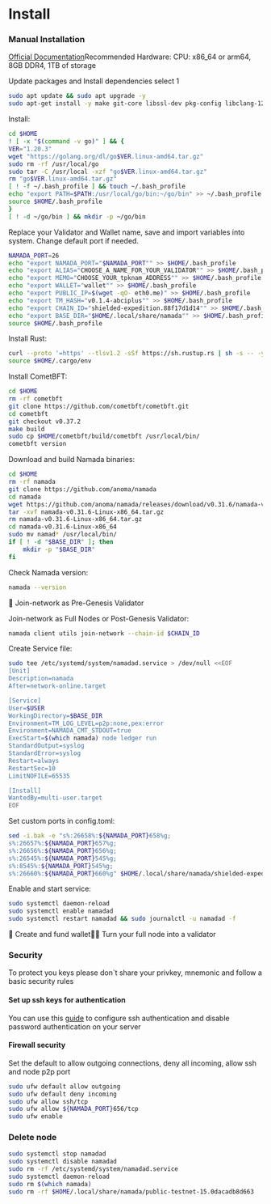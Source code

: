 # Install

### Manual Installation <a href="#installation" id="installation"></a>

[Official Documentation](https://docs.namada.net/testnets/environment-setup.html)Recommended Hardware: CPU: x86\_64 or arm64, 8GB DDR4, 1TB of storage

Update packages and Install dependencies select 1

```bash
sudo apt update && sudo apt upgrade -y
sudo apt-get install -y make git-core libssl-dev pkg-config libclang-12-dev build-essential protobuf-compiler
```

Install:

```bash
cd $HOME
! [ -x "$(command -v go)" ] && {
VER="1.20.3"
wget "https://golang.org/dl/go$VER.linux-amd64.tar.gz"
sudo rm -rf /usr/local/go
sudo tar -C /usr/local -xzf "go$VER.linux-amd64.tar.gz"
rm "go$VER.linux-amd64.tar.gz"
[ ! -f ~/.bash_profile ] && touch ~/.bash_profile
echo "export PATH=$PATH:/usr/local/go/bin:~/go/bin" >> ~/.bash_profile
source $HOME/.bash_profile
}
[ ! -d ~/go/bin ] && mkdir -p ~/go/bin
```

Replace your Validator and Wallet name, save and import variables into system. Change default port if needed.

```bash
NAMADA_PORT=26
echo "export NAMADA_PORT="$NAMADA_PORT"" >> $HOME/.bash_profile
echo "export ALIAS="CHOOSE_A_NAME_FOR_YOUR_VALIDATOR"" >> $HOME/.bash_profile
echo "export MEMO="CHOOSE_YOUR_tpknam_ADDRESS"" >> $HOME/.bash_profile
echo "export WALLET="wallet"" >> $HOME/.bash_profile
echo "export PUBLIC_IP=$(wget -qO- eth0.me)" >> $HOME/.bash_profile
echo "export TM_HASH="v0.1.4-abciplus"" >> $HOME/.bash_profile
echo "export CHAIN_ID="shielded-expedition.88f17d1d14"" >> $HOME/.bash_profile
echo "export BASE_DIR="$HOME/.local/share/namada"" >> $HOME/.bash_profile
source $HOME/.bash_profile
```

Install Rust:

```bash
curl --proto '=https' --tlsv1.2 -sSf https://sh.rustup.rs | sh -s -- -y
source $HOME/.cargo/env
```

Install CometBFT:

```bash
cd $HOME
rm -rf cometbft
git clone https://github.com/cometbft/cometbft.git
cd cometbft
git checkout v0.37.2
make build
sudo cp $HOME/cometbft/build/cometbft /usr/local/bin/
cometbft version
```

Download and build Namada binaries:

```bash
cd $HOME
rm -rf namada
git clone https://github.com/anoma/namada
cd namada
wget https://github.com/anoma/namada/releases/download/v0.31.6/namada-v0.31.6-Linux-x86_64.tar.gz
tar -xvf namada-v0.31.6-Linux-x86_64.tar.gz
rm namada-v0.31.6-Linux-x86_64.tar.gz
cd namada-v0.31.6-Linux-x86_64
sudo mv namad* /usr/local/bin/
if [ ! -d "$BASE_DIR" ]; then
    mkdir -p "$BASE_DIR"
fi
```

Check Namada version:

```bash
namada --version
```

🔗 Join-network as Pre-Genesis Validator

Join-network as Full Nodes or Post-Genesis Validator:

```bash
namada client utils join-network --chain-id $CHAIN_ID
```

Create Service file:

```bash
sudo tee /etc/systemd/system/namadad.service > /dev/null <<EOF
[Unit]
Description=namada
After=network-online.target

[Service]
User=$USER
WorkingDirectory=$BASE_DIR
Environment=TM_LOG_LEVEL=p2p:none,pex:error
Environment=NAMADA_CMT_STDOUT=true
ExecStart=$(which namada) node ledger run
StandardOutput=syslog
StandardError=syslog
Restart=always
RestartSec=10
LimitNOFILE=65535

[Install]
WantedBy=multi-user.target
EOF
```

Set custom ports in config.toml:

```bash
sed -i.bak -e "s%:26658%:${NAMADA_PORT}658%g;
s%:26657%:${NAMADA_PORT}657%g;
s%:26656%:${NAMADA_PORT}656%g;
s%:26545%:${NAMADA_PORT}545%g;
s%:8545%:${NAMADA_PORT}545%g;
s%:26660%:${NAMADA_PORT}660%g" $HOME/.local/share/namada/shielded-expedition.88f17d1d14/config.toml
```

Enable and start service:

```bash
sudo systemctl daemon-reload
sudo systemctl enable namadad
sudo systemctl restart namadad && sudo journalctl -u namadad -f
```

🔎 Create and fund wallet🧑‍🎓 Turn your full node into a validator

### Security <a href="#security" id="security"></a>

To protect you keys please don\`t share your privkey, mnemonic and follow a basic security rules

#### Set up ssh keys for authentication <a href="#ssh" id="ssh"></a>

You can use this [guide](https://www.digitalocean.com/community/tutorials/how-to-set-up-ssh-keys-on-ubuntu-20-04) to configure ssh authentication and disable password authentication on your server

#### Firewall security <a href="#firewall" id="firewall"></a>

Set the default to allow outgoing connections, deny all incoming, allow ssh and node p2p port

```bash
sudo ufw default allow outgoing 
sudo ufw default deny incoming 
sudo ufw allow ssh/tcp 
sudo ufw allow ${NAMADA_PORT}656/tcp
sudo ufw enable
```

### Delete node <a href="#delete" id="delete"></a>

```bash
sudo systemctl stop namadad
sudo systemctl disable namadad
sudo rm -rf /etc/systemd/system/namadad.service
sudo systemctl daemon-reload
sudo rm $(which namada)
sudo rm -rf $HOME/.local/share/namada/public-testnet-15.0dacadb8d663
```
